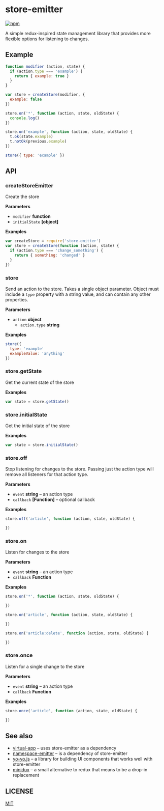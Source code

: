 # store-emitter

[![npm](https://img.shields.io/npm/v/store-emitter.svg?style=flat-square)](https://npmjs.org/store-emitter)

A simple redux-inspired state management library that provides more flexible options for listening to changes.

## Example

```js
function modifier (action, state) {
  if (action.type === 'example') {
    return { example: true }
  }
}

var store = createStore(modifier, {
  example: false
})

store.on('*', function (action, state, oldState) {
  console.log()
})

store.on('example', function (action, state, oldState) {
  t.ok(state.example)
  t.notOk(previous.example)
})

store({ type: 'example' })
```

## API

### createStoreEmitter

Create the store

**Parameters**

-   `modifier` **function** 
-   `initialState` **[object]** 

**Examples**

```javascript
var createStore = require('store-emitter')
var store = createStore(function (action, state) {
  if (action.type === 'change_something') {
    return { something: 'changed' }
  }
})
```

### store

Send an action to the store. Takes a single object parameter. Object must include a `type` property with a string value, and can contain any other properties.

**Parameters**

-   `action` **object** 
    -   `action.type` **string** 

**Examples**

```javascript
store({
  type: 'example'
  exampleValue: 'anything'
})
```

### store.getState

Get the current state of the store

**Examples**

```javascript
var state = store.getState()
```

### store.initialState

Get the initial state of the store

**Examples**

```javascript
var state = store.initialState()
```

### store.off

Stop listening for changes to the store. Passing just the action type will remove all listeners for that action type.

**Parameters**

-   `event` **string** – an action type
-   `callback` **[Function]** – optional callback

**Examples**

```javascript
store.off('article', function (action, state, oldState) {

})
```

### store.on

Listen for changes to the store

**Parameters**

-   `event` **string** – an action type
-   `callback` **Function** 

**Examples**

```javascript
store.on('*', function (action, state, oldState) {

})

store.on('article', function (action, state, oldState) {

})

store.on('article:delete', function (action, state, oldState) {

})
```

### store.once

Listen for a single change to the store

**Parameters**

-   `event` **string** – an action type
-   `callback` **Function** 

**Examples**

```javascript
store.once('article', function (action, state, oldState) {

})
```

## See also

-   [virtual-app](https://github.com/sethvincent/virtual-app) – uses store-emitter as a dependency
-   [namespace-emitter](https://github.com/sethvincent/namespace-emitter) – is a dependency of store-emitter
-   [yo-yo.js](https://github.com/maxogden/yo-yo) – a library for building UI components that works well with store-emitter
-   [minidux](https://github.com/freeman-lab/minidux) – a small alternative to redux that means to be a drop-in replacement

## LICENSE

[MIT](LICENSE.md)

